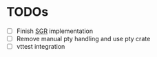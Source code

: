 # TODOs

- [ ] Finish [SGR](SGR.md) implementation
- [ ] Remove manual pty handling and use pty crate
- [ ] vttest integration
